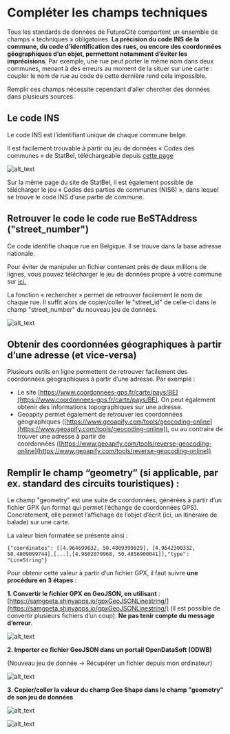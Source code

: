 # **Compléter les champs techniques**

Tous les standards de données de FuturoCité comportent un ensemble de champs « techniques » obligatoires. **La précision du code INS de la commune, du code d’identification des rues, ou encore des coordonnées géographiques d’un objet, permettent notamment d’éviter les imprécisions**. Par exemple, une rue peut porter le même nom dans deux communes, menant à des erreurs au moment de la situer sur une carte : coupler le nom de rue au code de cette dernière rend cela impossible. 

Remplir ces champs nécessite cependant d’aller chercher des données dans plusieurs sources. 



## **Le code INS**

Le code INS est l’identifiant unique de chaque commune belge. 

Il est facilement trouvable à partir du jeu de données « Codes des communes » de StatBel, téléchargeable depuis [cette page](https://statbel.fgov.be/fr/propos-de-statbel/methodologie/classifications/geographie)  


![alt_text](https://i.ibb.co/B3dFcnx/Capture-d-e-cran-2023-03-22-a-13-55-31.png)


Sur la même page du site de StatBel, il est également possible de télécharger le jeu « Codes des parties de communes (NIS6) », dans lequel se trouve le code INS d’une partie de commune. 

## **Retrouver le code le code rue BeSTAddress ("street_number")**

Ce code identifie chaque rue en Belgique. Il se trouve dans la base adresse nationale. 

Pour éviter de manipuler un fichier contenant près de deux millions de lignes, vous pouvez télécharger le jeu de données propre à votre commune sur [ici](https://nextcloud.datactivist.coop/s/rn5CMRWNGGaGWaS)<span style="text-decoration:underline;">. </span>

La fonction « rechercher » permet de retrouver facilement le nom de chaque rue. Il suffit alors de copier/coller le "street_id" de celle-ci dans le champ "street_number" du nouveau jeu de données.   

![alt_text](https://i.ibb.co/mJCNWTc/Capture-d-e-cran-2023-03-22-a-13-57-09.png)

## **Obtenir des coordonnées géographiques à partir d’une adresse (et vice-versa)**

Plusieurs outils en ligne permettent de retrouver facilement des coordonnées géographiques à partir d’une adresse. Par exemple : 

* Le site [https://www.coordonnees-gps.fr/carte/pays/BE](https://www.coordonnees-gps.fr/carte/pays/BE). On peut également obtenir des informations topographiques sur une adresse.
* Geoapity permet également de retrouver les coordonnées géographiques ([https://www.geoapify.com/tools/geocoding-online](https://www.geoapify.com/tools/geocoding-online)), ou au contraire de trouver une adresse à partir de coordonnées ([https://www.geoapify.com/tools/reverse-geocoding-online](https://www.geoapify.com/tools/reverse-geocoding-online))

## **Remplir le champ “geometry” (si applicable, par ex. standard des circuits touristiques) :**

Le champ "geometry" est une suite de coordonnées, générées à partir d’un fichier GPX (un format qui permet l’échange de coordonnées GPS). Concrètement, elle permet l’affichage de l’objet d’écrit (ici, un itinéraire de balade) sur une carte.   

La valeur bien formatée se présente ainsi : 

    {"coordinates": [[4.964690032, 50.4809399829], [4.9642300332, 50.4809099744],[...],[4.9602079968, 50.4856900041]],"type": "LineString"}

Pour obtenir cette valeur à partir d’un fichier GPX, il faut suivre **une procédure en 3 étapes** :  

**1. Convertir le fichier GPX en GeoJSON, en utilisant** :  [https://samgoeta.shinyapps.io/gpxGeoJSONLinestring/](https://samgoeta.shinyapps.io/gpxGeoJSONLinestring/)  (il est possible de convertir plusieurs fichiers d’un coup). **Ne pas tenir compte du message d’erreur**. 


![alt_text](https://i.ibb.co/Ht2rNzG/Capture-d-e-cran-2023-03-22-a-13-58-33.png)

**2. Importer ce fichier GeoJSON dans un portail OpenDataSoft (ODWB)**

(Nouveau jeu de donnée → Récupérer un fichier depuis mon ordinateur) 

![alt_text](https://i.ibb.co/p3WNrxh/Capture-d-e-cran-2023-03-22-a-13-59-40.png)

**3. Copier/coller la valeur du champ Geo Shape dans le champ "geometry" de son jeu de données**

![alt_text](https://i.ibb.co/2FjF85x/Capture-d-e-cran-2023-03-22-a-14-00-25.png)
 
![alt_text](https://i.ibb.co/z84XSd3/Capture-d-e-cran-2023-03-22-a-14-01-03.png)
